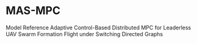 # MAS-MPC
Model Reference Adaptive Control-Based Distributed MPC for Leaderless UAV Swarm Formation Flight under Switching Directed Graphs

